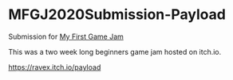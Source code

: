 # MFGJ2020Submission-Payload
Submission for [My First Game Jam](https://itch.io/jam/my-first-game-jam-winter-2020)

This was a two week long beginners game jam hosted on itch.io.

https://ravex.itch.io/payload
